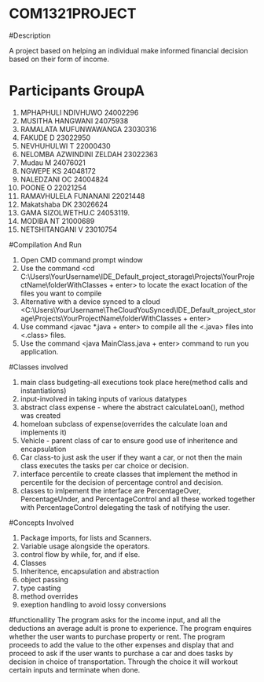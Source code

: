 # COM1321PROJECT

#Description

A project based on helping an individual make informed financial decision based on their form of income.

# Participants GroupA
1. MPHAPHULI NDIVHUWO 24002296
2. MUSITHA HANGWANI  24075938
3. RAMALATA MUFUNWAWANGA 23030316
4. FAKUDE D 23022950
5. NEVHUHULWI T 22000430
6. NELOMBA AZWINDINI ZELDAH 23022363
7. Mudau M 24076021
8. NGWEPE KS 24048172
9. NALEDZANI OC 24004824
10. POONE O 22021254
11. RAMAVHULELA FUNANANI 22021448
12. Makatshaba DK 23026624
13. GAMA SIZOLWETHU.C 24053119.
14. MODIBA NT 21000689
15. NETSHITANGANI V 23010754

#Compilation And Run
1. Open CMD command prompt window 
2. Use the command <cd C:\Users\YourUsername\IDE_Default_project_storage\Projects\YourProjectName\folderWithClasses + enter> to locate the exact location of the files you want to compile
3. Alternative with a device synced to a cloud <C:\Users\YourUsername\TheCloudYouSynced\IDE_Default_project_storage\Projects\YourProjectName\folderWithClasses + enter>
4. Use command <javac *.java + enter> to compile all the <.java> files into <.class> files.
5. Use the command <java MainClass.java + enter> command to run you application.

#Classes involved
1. main class budgeting-all executions took place here(method calls and instantiations)
2. input-involved in taking inputs of various datatypes
3. abstract class expense - where the abstract calculateLoan(), method was created
4. homeloan subclass of expense(overrides the calculate loan and implements it)
5. Vehicle - parent class of car to ensure good use of inheritence and encapsulation
6. Car class-to just ask the user if they want a car, or not then the main class executes the tasks per car choice or decision.
7. interface percentile to create classes that implement the method in percentile for the decision of percentage control and decision.
8. classes to imlpement the interface are PercentageOver, PercentageUnder, and PercentageControl and all these worked together with PercentageControl delegating the task of notifying the user.
   
#Concepts Involved
1. Package imports, for lists and Scanners.
2. Variable usage alongside the operators.
3. control flow by while, for, and if else.
4. Classes
5. Inheritence, encapsulation and abstraction
6. object passing
7. type casting
8. method overrides
9. exeption handling to avoid lossy conversions

#functionallity
The program asks for the income input, and all the deductions an average adult is prone to experience.
The program enquires whether the user wants to purchase property or rent.
The program proceeds to add the value to the other expenses and display that and proceed to ask if the user wants to purchase a car and does tasks by decision in choice of transportation.
Through the choice it will workout certain inputs and terminate when done.
